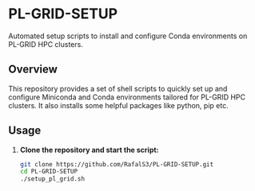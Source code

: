 # PL-GRID-SETUP

Automated setup scripts to install and configure Conda environments on PL-GRID HPC clusters.

## Overview

This repository provides a set of shell scripts to quickly set up and configure Miniconda and Conda environments tailored for PL-GRID HPC clusters. It also installs some helpful packages like python, pip etc.

## Usage

1. **Clone the repository and start the script:**

   ```bash
   git clone https://github.com/RafalS3/PL-GRID-SETUP.git
   cd PL-GRID-SETUP
   ./setup_pl_grid.sh
   ```
   
